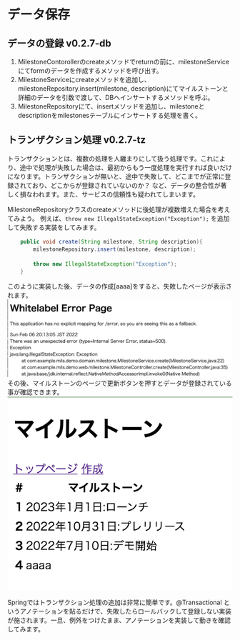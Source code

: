 # データ保存

## データの登録 v0.2.7-db
1. MilestoneContorollerのcreateメソッドでreturnの前に、milestoneServiceにてformのデータを作成するメソッドを呼び出す。
2. MilestoneServiceにcreateメソッドを追加し、milestoneRepository.insert(milestone, description)にてマイルストーンと詳細のデータを引数で渡して、DBへインサートするメソッドを呼ぶ。
3. MilestoneRepositoryにて、insertメソッドを追加し、milestoneとdescriptionをmilestonesテーブルにインサートする処理を書く。

## トランザクション処理 v0.2.7-tz

トランザクションとは、複数の処理を人纏まりにして扱う処理です。これにより、途中で処理が失敗した場合は、最初からもう一度処理を実行すれば良いだけになります。トランザクションが無いと、途中で失敗して、どこまでが正常に登録されており、どこからが登録されていないのか？
など、データの整合性が著しく損なわれます。また、サービスの信頼性も疑われてしまいます。

MilestoneRepositoryクラスのcreateメソッドに後処理が複数増えた場合を考えてみよう。
例えば、```throw new IllegalStateException("Exception");``` を追加して失敗する実装をしてみます。

```java
    public void create(String milestone, String description){
        milestoneRepository.insert(milestone, description);

        throw new IllegalStateException("Exception");
    }
```

このように実装した後、データの作成[aaaa]をすると、失敗したページが表示されます。
![例外エラー](/README-assets/例外エラー.png)
その後、マイルストーンのページで更新ボタンを押すとデータが登録されている事が確認できます。
![例外エラーで登録](/README-assets/例外エラーで登録.png)

Springではトランザクション処理の追加は非常に簡単です。@Transactional というアノテーションを貼るだけで、失敗したらロールバックして登録しない実装が施されます。一旦、例外をつけたまま、アノテーションを実装して動きを確認してみます。





